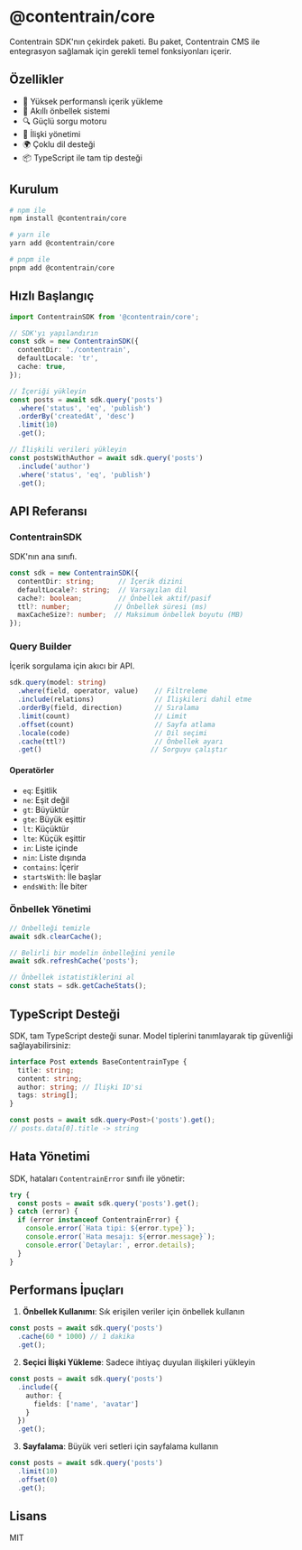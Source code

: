# @contentrain/core

Contentrain SDK'nın çekirdek paketi. Bu paket, Contentrain CMS ile entegrasyon sağlamak için gerekli temel fonksiyonları içerir.

## Özellikler

- 🚀 Yüksek performanslı içerik yükleme
- 💾 Akıllı önbellek sistemi
- 🔍 Güçlü sorgu motoru
- 🔄 İlişki yönetimi
- 🌍 Çoklu dil desteği
- 📦 TypeScript ile tam tip desteği

## Kurulum

```bash
# npm ile
npm install @contentrain/core

# yarn ile
yarn add @contentrain/core

# pnpm ile
pnpm add @contentrain/core
```

## Hızlı Başlangıç

```typescript
import ContentrainSDK from '@contentrain/core';

// SDK'yı yapılandırın
const sdk = new ContentrainSDK({
  contentDir: './contentrain',
  defaultLocale: 'tr',
  cache: true,
});

// İçeriği yükleyin
const posts = await sdk.query('posts')
  .where('status', 'eq', 'publish')
  .orderBy('createdAt', 'desc')
  .limit(10)
  .get();

// İlişkili verileri yükleyin
const postsWithAuthor = await sdk.query('posts')
  .include('author')
  .where('status', 'eq', 'publish')
  .get();
```

## API Referansı

### ContentrainSDK

SDK'nın ana sınıfı.

```typescript
const sdk = new ContentrainSDK({
  contentDir: string;      // İçerik dizini
  defaultLocale?: string;  // Varsayılan dil
  cache?: boolean;         // Önbellek aktif/pasif
  ttl?: number;           // Önbellek süresi (ms)
  maxCacheSize?: number;  // Maksimum önbellek boyutu (MB)
});
```

### Query Builder

İçerik sorgulama için akıcı bir API.

```typescript
sdk.query(model: string)
  .where(field, operator, value)    // Filtreleme
  .include(relations)               // İlişkileri dahil etme
  .orderBy(field, direction)        // Sıralama
  .limit(count)                     // Limit
  .offset(count)                    // Sayfa atlama
  .locale(code)                     // Dil seçimi
  .cache(ttl?)                      // Önbellek ayarı
  .get()                           // Sorguyu çalıştır
```

#### Operatörler

- `eq`: Eşitlik
- `ne`: Eşit değil
- `gt`: Büyüktür
- `gte`: Büyük eşittir
- `lt`: Küçüktür
- `lte`: Küçük eşittir
- `in`: Liste içinde
- `nin`: Liste dışında
- `contains`: İçerir
- `startsWith`: İle başlar
- `endsWith`: İle biter

### Önbellek Yönetimi

```typescript
// Önbelleği temizle
await sdk.clearCache();

// Belirli bir modelin önbelleğini yenile
await sdk.refreshCache('posts');

// Önbellek istatistiklerini al
const stats = sdk.getCacheStats();
```

## TypeScript Desteği

SDK, tam TypeScript desteği sunar. Model tiplerini tanımlayarak tip güvenliği sağlayabilirsiniz:

```typescript
interface Post extends BaseContentrainType {
  title: string;
  content: string;
  author: string; // İlişki ID'si
  tags: string[];
}

const posts = await sdk.query<Post>('posts').get();
// posts.data[0].title -> string
```

## Hata Yönetimi

SDK, hataları `ContentrainError` sınıfı ile yönetir:

```typescript
try {
  const posts = await sdk.query('posts').get();
} catch (error) {
  if (error instanceof ContentrainError) {
    console.error(`Hata tipi: ${error.type}`);
    console.error(`Hata mesajı: ${error.message}`);
    console.error(`Detaylar:`, error.details);
  }
}
```

## Performans İpuçları

1. **Önbellek Kullanımı**: Sık erişilen veriler için önbellek kullanın
```typescript
const posts = await sdk.query('posts')
  .cache(60 * 1000) // 1 dakika
  .get();
```

2. **Seçici İlişki Yükleme**: Sadece ihtiyaç duyulan ilişkileri yükleyin
```typescript
const posts = await sdk.query('posts')
  .include({
    author: {
      fields: ['name', 'avatar']
    }
  })
  .get();
```

3. **Sayfalama**: Büyük veri setleri için sayfalama kullanın
```typescript
const posts = await sdk.query('posts')
  .limit(10)
  .offset(0)
  .get();
```

## Lisans

MIT
